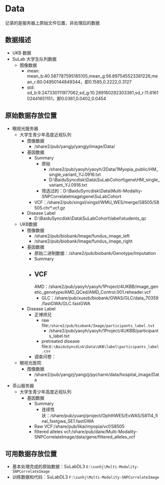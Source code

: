 # Data

记录的是服务器上原始文件位置，非处理后的数据

## 数据描述

- UKB 数据
- SuLab 大学生队列数据
    - 图像数据
        - mean: mean_b:40.587787595185105,mean_g:56.897545523381226,mean_r:80.04950144849344，即0.1585,0.2222,0.3127
        - std: sd_b:9.247330111977062,sd_g:10.289160282303381,sd_r:11.616102441651151，即0.0361,0.0402,0.0454

## 原始数据存放位置

- 眼视光服务器
    - 大学生青少年高度近视队列
        - 图像数据
            - /share2/pub/yangjy/yangjy/image/Data/
        - 基因数据
            - Summary
                - 原始
                    - /share2/pub/yaoyh/yaoyh/2Data/1Myopia_public/HM_single_variant_YJ.0916.txt
                    - D:\BaiduSyncdisk\Data\SuLabCohort\gene\HM_single_variant_YJ.0916.txt
                - 筛选过的：D:\BaiduSyncdisk\Data\Multi-Modality-SNPCorrelateImage\gene\SuLabCohort
            - VCF：/share2/pub/xingsl/xingsl/WMU_WES/merge/S8505/S8505.chr*.vcf.gz
        - Disease Label
            - D:\BaiduSyncdisk\Data\SuLabCohort\label\students_qc
    - UKB数据
        - 图像数据
            - /share2/pub/biobank/Image/fundus_image_left
            - /share2/pub/biobank/Image/fundus_image_right
        - 基因数据
            - 原始二进制数据：/share2/pub/biobank/Genotype/Imputation
            - Summary
            - VCF
                -
                AMD：/share2/pub/yaoyh/yaoyh/1Project/4UKBB/image_genetic_genotype/AMD_QCed/AMD_Control.001.reheader.vcf
                - GLC：/share/pub/xuezb/biobank/GWAS/GLC/data_70359/fastGWA/GLC.fastGWA
        - Disease Label
            - 正博师兄
                - raw file:`/share2/pub/biobank/Image/participants_label.txt`
                    - /share2/pub/yaoyh/yaoyh/1Project/4UKBB/participants_label.txt
                - pretreated disease file:`D:\BaiduSyncdisk\Data\UKB\label\participants_label.csv`
            - 调查问卷：
    - 眼视光医院
        - 图像数据
            - /share2/pub/yangzj/yangzj/pycharm/data/hospital_image/Data
- 茶山服务器
    - 大学生青少年高度近视队列
        - 基因数据
            - Summary
                - 连续性状：/share/pub/yuanj/project/OphthWES/ExWAS/S8114_final_fastgwa_SE1.fastGWA
            - Raw VCF:/share/pub/likai/myopia/vcf/S8505
            - filtered alleles vcf:/share/pub/daiw/Multi-Modality-SNPCorrelateImage/data/gene/filtered_alleles_vcf


## 可用数据存放位置

- 基本处理完成的原始数据：SuLabDL3 `E:\sunhj\Multi-Modality-SNPCorrelateImage`
- 训练数据和代码：SuLabDL3 `F:\sunhj\Multi-Modality-SNPCorrelateImage`
